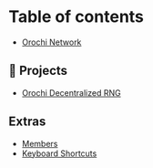 # Table of contents

* [Orochi Network](README.md)

## 🚀 Projects

* [Orochi Decentralized RNG](projects/orochi-decentralized-rng.md)

## Extras

* [Members](extras/members.md)
* [Keyboard Shortcuts](extras/keyboard-shortcuts.md)
